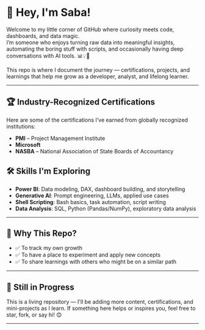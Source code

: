 # 🚀 Hey, I'm Saba!

Welcome to my little corner of GitHub where curiosity meets code, dashboards, and data magic.  
I’m someone who enjoys turning raw data into meaningful insights, automating the boring stuff with scripts, and occasionally having deep conversations with AI tools. 📊💡🤖

This repo is where I document the journey — certifications, projects, and learnings that help me grow as a developer, analyst, and lifelong learner.

---

## 🏆 Industry-Recognized Certifications

Here are some of the certifications I’ve earned from globally recognized institutions:

- **PMI** – Project Management Institute  
- **Microsoft**
- **NASBA** – National Association of State Boards of Accountancy


## 🛠️ Skills I'm Exploring

- **Power BI**: Data modeling, DAX, dashboard building, and storytelling  
- **Generative AI**: Prompt engineering, LLMs, applied use cases  
- **Shell Scripting**: Bash basics, task automation, script writing  
- **Data Analysis**: SQL, Python (Pandas/NumPy), exploratory data analysis

---

## 📌 Why This Repo?

- ✅ To track my own growth  
- ✅ To have a place to experiment and apply new concepts  
- ✅ To share learnings with others who might be on a similar path

---

## 🔄 Still in Progress

This is a living repository — I'll be adding more content, certifications, and mini-projects as I learn. If something here helps or inspires you, feel free to star, fork, or say hi! 😊

---
